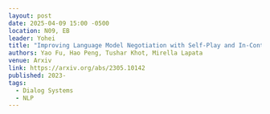 ```yaml
---
layout: post
date: 2025-04-09 15:00 -0500
location: N09, EB
leader: Yohei
title: "Improving Language Model Negotiation with Self-Play and In-Context Learning from AI Feedback"
authors: Yao Fu, Hao Peng, Tushar Khot, Mirella Lapata
venue: Arxiv
link: https://arxiv.org/abs/2305.10142
published: 2023-
tags:
  - Dialog Systems
  - NLP
---
```

